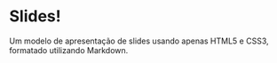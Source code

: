 Slides!
=======

Um modelo de apresentação de slides usando apenas HTML5 e CSS3, formatado utilizando Markdown.
